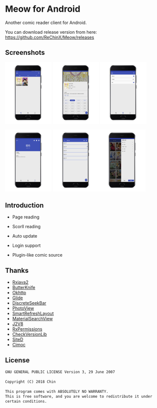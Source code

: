 # Meow for Android

Another comic reader client for Android.

You can download release version from here: <https://github.com/ReChinX/Meow/releases>

## Screenshots

<img src="./art/01.jpg" width="30%"/> <img src="./art/02.jpg" width="30%"/> <img src="./art/03.jpg" width="30%"/>

<img src="./art/04.jpg" width="30%"/> <img src="./art/05.jpg" width="30%"/><img src="./art/06.jpg" width="30%"/>

## Introduction

- Page reading

- Scorll reading

- Auto update

- Login support

- Plugin-like comic source

## Thanks

- [Rxjava2](https://github.com/ReactiveX/RxJava)
- [ButterKnife](https://github.com/JakeWharton/butterknife)
- [Okhttp](https://github.com/square/okhttp)
- [Glide](https://github.com/bumptech/glide)
- [DiscreteSeekBar](https://github.com/AnderWeb/discreteSeekBar)
- [PhotoView](https://github.com/chrisbanes/PhotoView)
- [SmartRefreshLayout](https://github.com/scwang90/SmartRefreshLayout)
- [MaterialSearchView](https://github.com/MiguelCatalan/MaterialSearchView)
- [J2V8](https://github.com/eclipsesource/J2V8)
- [RxPermissions](https://github.com/tbruyelle/RxPermissions)
- [CheckVersionLib](https://github.com/AlexLiuSheng/CheckVersionLib)
- [SiteD](https://github.com/noear/SiteD)
- [Cimoc](https://github.com/Arachnid-27/Cimoc)

## License

```
GNU GENERAL PUBLIC LICENSE Version 3, 29 June 2007

Copyright (C) 2018 Chin

This program comes with ABSOLUTELY NO WARRANTY.
This is free software, and you are welcome to redistribute it under certain conditions.
```

